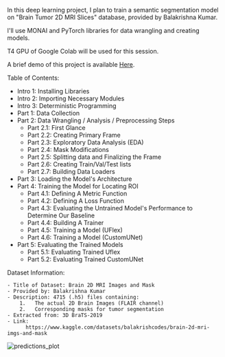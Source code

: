 In this deep learning project, I plan to train a semantic segmentation model on "Brain Tumor 2D MRI Slices" database, provided by Balakrishna Kumar.

I'll use MONAI and PyTorch libraries for data wrangling and creating models.

T4 GPU of Google Colab will be used for this session.

A brief demo of this project is available [Here](https://drive.google.com/file/d/1J4rTXqb2bO0oipFvsjbYH7sX3565Rg2G/view
).

Table of Contents:

*   Intro 1: Installing Libraries
*   Intro 2: Importing Necessary Modules
*   Intro 3: Deterministic Programming
*   Part 1: Data Collection
*   Part 2: Data Wrangling / Analysis / Preprocessing Steps
      - Part 2.1: First Glance
      - Part 2.2: Creating Primary Frame
      - Part 2.3: Exploratory Data Analysis (EDA)
      - Part 2.4: Mask Modifications
      - Part 2.5: Splitting data and Finalizing the Frame
      - Part 2.6: Creating Train/Val/Test lists
      - Part 2.7: Building Data Loaders
*   Part 3: Loading the Model's Architecture
*   Part 4: Training the Model for Locating ROI
      - Part 4.1: Defining A Metric Function
      - Part 4.2: Defining A Loss Function
      - Part 4.3: Evaluating the Untrained Model's Performance to Determine Our Baseline
      - Part 4.4: Building A Trainer
      - Part 4.5: Training a Model (UFlex)
      - Part 4.6: Training a Model (CustomUNet)
*   Part 5: Evaluating the Trained Models
      - Part 5.1: Evaluating Trained Uflex
      - Part 5.2: Evaluating Trained CustomUNet

Dataset Information:

    - Title of Dataset: Brain 2D MRI Images and Mask
    - Provided by: Balakrishna Kumar
    - Description: 4715 (.h5) files containing:
        1.   The actual 2D Brain Images (FLAIR channel)
        2.   Corresponding masks for tumor segmentation  
    - Extracted from: 3D BraTS-2019
    - Link:
          https://www.kaggle.com/datasets/balakrishcodes/brain-2d-mri-imgs-and-mask



![predictions_plot](https://github.com/ParsaRouzrokh/PyTorch_Brain_Tumor_Segmentation_2D/assets/142688509/8aef951c-d8a2-4ef5-90df-2b78e8224ba2)

